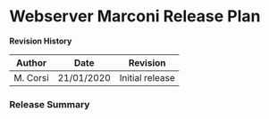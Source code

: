 # Webserver Marconi Release Plan

**Revision History**

| Author | Date | Revision |
| --- | --- | --- |
| M. Corsi | 21/01/2020 | Initial release |

### Release Summary

